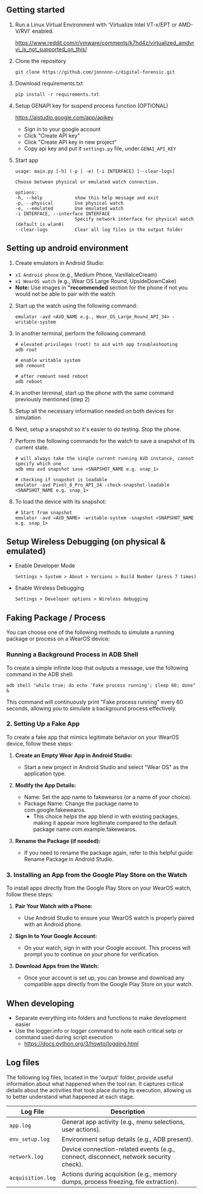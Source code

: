 ## Getting started
1. Run a Linux Virtual Environment with 'Virtualize Intel VT-x/EPT or AMD-V/RVI' enabled.
    
    https://www.reddit.com/r/vmware/comments/k7hd4z/virtualized_amdvrvi_is_not_supported_on_this/

2. Clone the repository
    ```
    git clone https://github.com/jonnnnn-c/digital-forensic.git
    ```

3. Download requirements.txt
    ```
    pip install -r requirements.txt
    ```

4. Setup GENAPI key for suspend process function (OPTIONAL)
    
    https://aistudio.google.com/app/apikey
    
    - Sign in to your google account
    - Click "Create API key"
    - Click "Create API key in new project"
    - Copy api key and put it `settings.py` file, under `GENAI_API_KEY`

5. Start app
    ```
    usage: main.py [-h] (-p | -e) [-i INTERFACE] [--clear-logs]

    Choose between physical or emulated watch connection.

    options:
    -h, --help            show this help message and exit
    -p, --physical        Use physical watch
    -e, --emulated        Use emulated watch
    -i INTERFACE, --interface INTERFACE
                          Specify network interface for physical watch (default is wlan0)
    --clear-logs          Clear all log files in the output folder
    ```


## Setting up android environment
1. Create emulators in Android Studio:
- `x1 Android phone` (e.g., Medium Phone, VanillaIceCream)
- `x1 WearOS watch` (e.g., Wear OS Large Round, UpsideDownCake)
- <b>Note:</b> Use images in <b>"recommended</b> section for the phone if not you would not be able to pair with the watch

2. Start up the watch using the following command:
    ```
    emulator -avd <AVD_NAME e.g., Wear_OS_Large_Round_API_34> -writable-system
    ```

3. In another terminal, perform the following command:
    ```
    # elevated privileges (root) to aid with app troubleshooting
    adb root

    # enable writable system
    adb remount
    
    # after remount need reboot
    adb reboot
    ```

4. In another terminal, start up the phone with the same command previously mentioned (step 2)

5. Setup all the necessary information needed on both devices for simulation.

6. Next, setup a snapshot so it's easier to do testing. Stop the phone.

7. Perform the following commands for the watch to save a snapshot of its current state.
    ```
    # will always take the single current running AVD instance, cannot specify which one
    adb emu avd snapshot save <SNAPSHOT_NAME e.g. snap_1>

    # checking if snapshot is loadable
    emulator -avd Pixel_8_Pro_API_34 -check-snapshot-loadable <SNAPSHOT_NAME e.g. snap_1>
    ```
8. To load the device with its snapshot:
    ```
    # Start from snapshot
    emulator -avd <AVD_NAME> -writable-system -snapshot <SNAPSHOT_NAME e.g. snap_1>
    ```


## Setup Wireless Debugging (on physical & emulated) 
- Enable Developer Mode
    ```
    Settings > System > About > Versions > Build Number (press 7 times)
    ```
- Enable Wireless Debugging
    ```
    Settings > Developer options > Wireless debugging 
    ```


## Faking Package / Process
You can choose one of the following methods to simulate a running package or process on a WearOS device:

### Running a Background Process in ADB Shell
To create a simple infinite loop that outputs a message, use the following command in the ADB shell:

```
adb shell "while true; do echo 'Fake process running'; sleep 60; done" &
```
This command will continuously print "Fake process running" every 60 seconds, allowing you to simulate a background process effectively.

### 2. Setting Up a Fake App
To create a fake app that mimics legitimate behavior on your WearOS device, follow these steps:

1. <b>Create an Empty Wear App in Android Studio:</b>

    - Start a new project in Android Studio and select "Wear OS" as the application type.

2. <b>Modify the App Details:</b>

    - Name: Set the app name to fakewearos (or a name of your choice).
    - Package Name: Change the package name to com.google.fakewearos.
        - This choice helps the app blend in with existing packages, making it appear more legitimate compared to the default package name com.example.fakewearos.

3. <b>Rename the Package (if needed):</b>
    - If you need to rename the package again, refer to this helpful guide: Rename Package in Android Studio.

### 3. Installing an App from the Google Play Store on the Watch
To install apps directly from the Google Play Store on your WearOS watch, follow these steps:

1. <b>Pair Your Watch with a Phone:</b>

    - Use Android Studio to ensure your WearOS watch is properly paired with an Android phone.

2. <b>Sign In to Your Google Account:</b>

    - On your watch, sign in with your Google account. This process will prompt you to continue on your phone for verification.

3. <b>Download Apps from the Watch:</b>

    - Once your account is set up, you can browse and download any compatible apps directly from the Google Play Store on your watch.


## When developing
- Separate everything into folders and functions to make development easier
- Use the logger.info or logger command to note each critical setp or command used during script execution
    - https://docs.python.org/3/howto/logging.html


## Log files

The following log files, located in the 'output' folder, provide useful information about what happened when the tool ran. It captures critical details about the activities that took place during its execution, allowing us to better understand what happened at each stage.

| **Log File**           | **Description**                                                   |
|------------------------|-------------------------------------------------------------------|
| `app.log`              | General app activity (e.g., menu selections, user actions).       |
| `env_setup.log`        | Environment setup details (e.g., ADB present).                    |
| `network.log`          | Device connection-related events (e.g., connect, disconnect, network security check).|
| `acquisition.log`      | Actions during acquisition (e.g., memory dumps, process freezing, file extraction). |